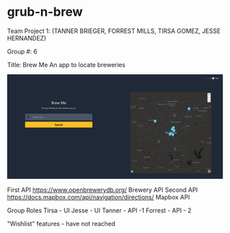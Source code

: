 # grub-n-brew

Team Project 1: (TANNER BRIEGER, FORREST MILLS, TIRSA GOMEZ, JESSE HERNANDEZ)

Group #: 6

Title: Brew Me
An app to locate breweries

![website page](./assets/images/website.JPG)

First API
https://www.openbrewerydb.org/
Brewery API
Second API
https://docs.mapbox.com/api/navigation/directions/
Mapbox API

Group Roles
Tirsa - UI
Jesse - UI
Tanner - API -1
Forrest - API - 2

"Wishlist" features - have not reached
